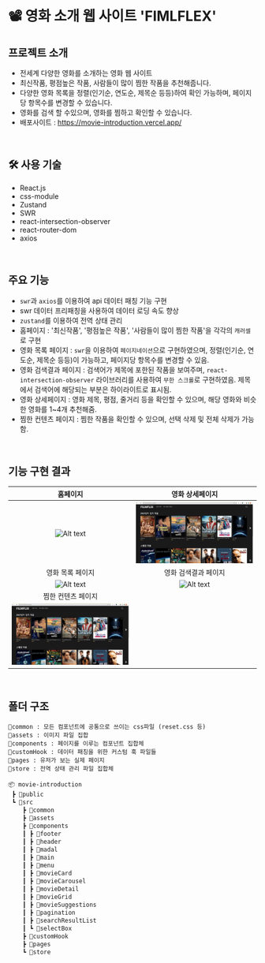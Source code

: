 # 📽️ 영화 소개 웹 사이트 'FIMLFLEX'

## 프로젝트 소개
- 전세계 다양한 영화를 소개하는 영화 웹 사이트
- 최신작품, 평점높은 작품, 사람들이 많이 찜한 작품을 추천해줍니다.
- 다양한 영화 목록을 정렬(인기순, 연도순, 제목순 등등)하여 확인 가능하며, 페이지당 항목수를 변경할 수 있습니다.
- 영화를 검색 할 수있으며, 영화를 찜하고 확인할 수 있습니다.
- 배포사이트 : https://movie-introduction.vercel.app/

<br>

## 🛠️ 사용 기술
- React.js
- css-module
- Zustand
- SWR
- react-intersection-observer
- react-router-dom
- axios

<br>

## 주요 기능
- `swr`과 `axios`를 이용하여 api 데이터 패칭 기능 구현
- swr 데이터 프리패칭을 사용하여 데이터 로딩 속도 향상
- `zustand`를 이용하여 전역 상태 관리
- 홈페이지 : '최신작품', '평점높은 작품', '사람들이 많이 찜한 작품'을 각각의 `캐러셀`로 구현
- 영화 목록 페이지 : `swr`을 이용하여 `페이지네이션`으로 구현하였으며, 정렬(인기순, 연도순, 제목순 등등)이 가능하고, 페이지당 항목수를 변경할 수 있음.
- 영화 검색결과 페이지 : 검색어가 제목에 포한된 작품을 보여주며, `react-intersection-observer` 라이브러리를 사용하여 `무한 스크롤`로 구현하였음. 제목에서 검색어에 해당되는 부분은 하이라이트로 표시됨.
- 영화 상세페이지 : 영화 제목, 평점, 줄거리 등을 확인할 수 있으며, 해당 영화와 비슷한 영화를 1~4개 추천해줌.
- 찜한 컨텐츠 페이지 : 찜한 작품을 확인할 수 있으며, 선택 삭제 및 전체 삭제가 가능함.

<br>

## 기능 구현 결과
|홈페이지|영화 상세페이지|
|:---:|:---:|
|![Alt text](src/assets/%ED%99%88%ED%8E%98%EC%9D%B4%EC%A7%80.gif)|![Alt text](src/assets/%EC%83%81%EC%84%B8%ED%8E%98%EC%9D%B4%EC%A7%80.gif)|
|영화 목록 페이지|영화 검색결과 페이지|
|![Alt text](<src/assets/영화 목록 페이지.gif>)|![Alt text](<src/assets/검색 결과 페이지.gif>)|
|찜한 컨텐츠 페이지||
|![Alt text](<src/assets/찜한 컨텐츠 페이지.gif>)||


<br>

## 폴더 구조

```
📂common : 모든 컴포넌트에 공통으로 쓰이는 css파일 (reset.css 등)
📂assets : 이미지 파일 집합
📂components : 페이지를 이루는 컴포넌트 집합체
📂customHook : 데이터 패칭을 위한 커스텀 훅 파일들
📂pages : 유저가 보는 실제 페이지
📂store : 전역 상태 관리 파일 집합체

📦 movie-introduction
 ┣ 📂public
 ┗ 📂src
    ┣ 📂common
    ┣ 📂assets
    ┣ 📂components
    ┃ ┣ 📂footer
    ┃ ┣ 📂header
    ┃ ┣ 📂madal
    ┃ ┣ 📂main
    ┃ ┣ 📂menu
    ┃ ┣ 📂movieCard
    ┃ ┣ 📂movieCarousel
    ┃ ┣ 📂movieDetail
    ┃ ┣ 📂movieGrid
    ┃ ┣ 📂movieSuggestions
    ┃ ┣ 📂pagination
    ┃ ┣ 📂searchResultList
    ┃ ┗ 📂selectBox
    ┣ 📂customHook
    ┣ 📂pages
    ┗ 📂store
```
